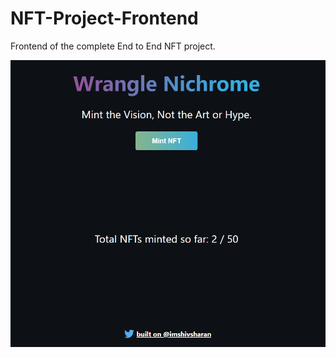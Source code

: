 # NFT-Project-Frontend
Frontend of the complete End to End NFT project.


![NA](https://github.com/shivsharan10/NFT-Project-Frontend/blob/main/banner.png)
